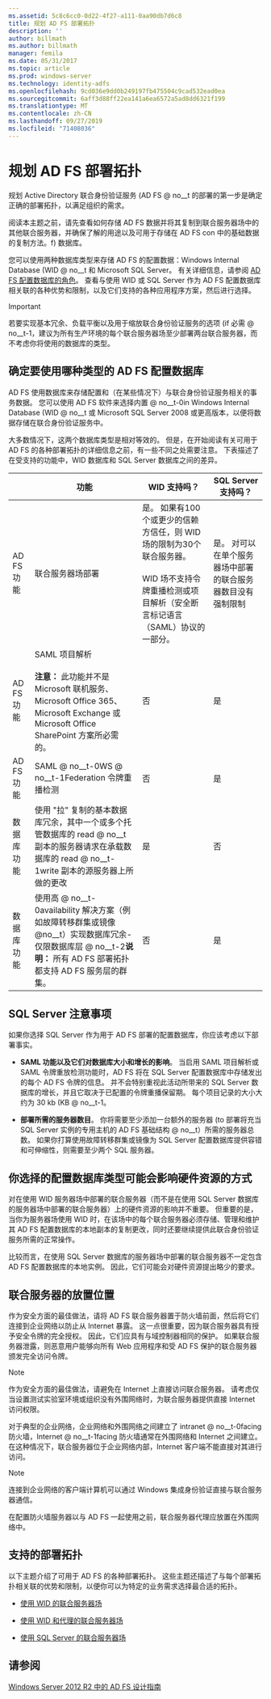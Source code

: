 ```yaml
---
ms.assetid: 5c8c6cc0-0d22-4f27-a111-0aa90db7d6c8
title: 规划 AD FS 部署拓扑
description: ''
author: billmath
ms.author: billmath
manager: femila
ms.date: 05/31/2017
ms.topic: article
ms.prod: windows-server
ms.technology: identity-adfs
ms.openlocfilehash: 9cd036e9dd0b249197fb475504c9cad532ead0ea
ms.sourcegitcommit: 6aff3d88ff22ea141a6ea6572a5ad8dd6321f199
ms.translationtype: MT
ms.contentlocale: zh-CN
ms.lasthandoff: 09/27/2019
ms.locfileid: "71408036"
---
```

# <a name="plan-your-ad-fs-deployment-topology"></a>规划 AD FS 部署拓扑

规划 Active Directory 联合身份验证服务 \(AD FS @ no__t 的部署的第一步是确定正确的部署拓扑，以满足组织的需求。  
  
阅读本主题之前，请先查看如何存储 AD FS 数据并将其复制到联合服务器场中的其他联合服务器，并确保了解的用途以及可用于存储在 AD FS con 中的基础数据的复制方法。f) 数据库。  
  
您可以使用两种数据库类型来存储 AD FS 的配置数据：Windows Internal Database \(WID @ no__t 和 Microsoft SQL Server。 有关详细信息，请参阅 [AD FS 配置数据库的角色](../../ad-fs/technical-reference/The-Role-of-the-AD-FS-Configuration-Database.md)。 查看与使用 WID 或 SQL Server 作为 AD FS 配置数据库相关联的各种优势和限制，以及它们支持的各种应用程序方案，然后进行选择。  
  
> [!IMPORTANT]  
> 若要实现基本冗余、负载平衡以及用于缩放联合身份验证服务的选项 \(if 必需 @ no__t-1，建议为所有生产环境的每个联合服务器场至少部署两台联合服务器，而不考虑你将使用的数据库的类型。  
  
## <a name="determining-which-type-of-adfs-configuration-database-to-use"></a>确定要使用哪种类型的 AD FS 配置数据库  
AD FS 使用数据库来存储配置和（在某些情况下）与联合身份验证服务相关的事务数据。 您可以使用 AD FS 软件来选择内置 @ no__t-0in Windows Internal Database \(WID @ no__t 或 Microsoft SQL Server 2008 或更高版本，以便将数据存储在联合身份验证服务中。  
  
大多数情况下，这两个数据库类型是相对等效的。 但是，在开始阅读有关可用于 AD FS 的各种部署拓扑的详细信息之前，有一些不同之处需要注意。 下表描述了在受支持的功能中，WID 数据库和 SQL Server 数据库之间的差异。  
  
||功能|WID 支持吗？|SQL Server 支持吗？
| --- | --- | --- |--- |
|AD FS 功能|联合服务器场部署|是。 如果有100个或更少的信赖方信任，则 WID 场的限制为30个联合服务器。</br></br>WID 场不支持令牌重播检测或项目解析（安全断言标记语言（SAML）协议的一部分。 |是。 对可以在单个服务器场中部署的联合服务器数目没有强制限制  
|AD FS 功能|SAML 项目解析 </br></br>**注意：** 此功能并不是 Microsoft 联机服务、Microsoft Office 365、Microsoft Exchange 或 Microsoft Office SharePoint 方案所必需的。|否|是  
|AD FS 功能|SAML @ no__t-0WS @ no__t-1Federation 令牌重播检测|否|是  
|数据库功能|使用 "拉" 复制的基本数据库冗余，其中一个或多个托管数据库的 read @ no__t 副本的服务器请求在承载数据库的 read @ no__t-1write 副本的源服务器上所做的更改|是|否 
|数据库功能|使用高 @ no__t-0availability 解决方案（例如故障转移群集或镜像 @no__t）实现数据库冗余-仅限数据库层 @ no__t-2**说明：** 所有 AD FS 部署拓扑都支持 AD FS 服务层的群集。|否|是  

  
## <a name="sql-server-considerations"></a>SQL Server 注意事项  
如果你选择 SQL Server 作为用于 AD FS 部署的配置数据库，你应该考虑以下部署事实。  
  
-   **SAML 功能以及它们对数据库大小和增长的影响**。 当启用 SAML 项目解析或 SAML 令牌重放检测功能时，AD FS 将在 SQL Server 配置数据库中存储发出的每个 AD FS 令牌的信息。 并不会特别重视此活动所带来的 SQL Server 数据库的增长，并且它取决于已配置的令牌重播保留期。 每个项目记录的大小大约为 30 kb \(KB @ no__t-1。  
  
-   **部署所需的服务器数目**。 你将需要至少添加一台额外的服务器 \(to 部署将充当 SQL Server 实例的专用主机的 AD FS 基础结构 @ no__t）所需的服务器总数。 如果你打算使用故障转移群集或镜像为 SQL Server 配置数据库提供容错和可伸缩性，则需要至少两个 SQL 服务器。  
  
## <a name="how-the-configuration-database-type-you-select-may-impact-hardware-resources"></a>你选择的配置数据库类型可能会影响硬件资源的方式  
对在使用 WID 服务器场中部署的联合服务器（而不是在使用 SQL Server 数据库的服务器场中部署的联合服务器）上的硬件资源的影响并不重要。 但重要的是，当你为服务器场使用 WID 时，在该场中的每个联合服务器必须存储、管理和维护其 AD FS 配置数据库的本地副本的复制更改，同时还要继续提供此联合身份验证服务所需的正常操作。  
  
比较而言，在使用 SQL Server 数据库的服务器场中部署的联合服务器不一定包含 AD FS 配置数据库的本地实例。 因此，它们可能会对硬件资源提出略少的要求。  
  
## <a name="BKMK_1"></a>联合服务器的放置位置  
作为安全方面的最佳做法，请将 AD FS 联合服务器置于防火墙前面，然后将它们连接到企业网络以防止从 Internet 暴露。 这一点很重要，因为联合服务器具有授予安全令牌的完全授权。 因此，它们应具有与域控制器相同的保护。 如果联合服务器泄露，则恶意用户能够向所有 Web 应用程序和受 AD FS 保护的联合服务器颁发完全访问令牌。  
  
> [!NOTE]  
> 作为安全方面的最佳做法，请避免在 Internet 上直接访问联合服务器。 请考虑仅当设置测试实验室环境或组织没有外围网络时，为联合服务器提供直接 Internet 访问权限。  
  
对于典型的企业网络，企业网络和外围网络之间建立了 intranet @ no__t-0facing 防火墙，Internet @ no__t-1facing 防火墙通常在外围网络和 Internet 之间建立。 在这种情况下，联合服务器位于企业网络内部，Internet 客户端不能直接对其进行访问。  
  
> [!NOTE]  
> 连接到企业网络的客户端计算机可以通过 Windows 集成身份验证直接与联合服务器通信。  
  
在配置防火墙服务器以与 AD FS 一起使用之前，联合服务器代理应放置在外围网络中。  
  
## <a name="supported-deployment-topologies"></a>支持的部署拓扑  
以下主题介绍了可用于 AD FS 的各种部署拓扑。 这些主题还描述了与每个部署拓扑相关联的优势和限制，以便你可以为特定的业务需求选择最合适的拓扑。  
  
-   [使用 WID 的联合服务器场](Federation-Server-Farm-Using-WID.md)  
  
-   [使用 WID 和代理的联合服务器场](Federation-Server-Farm-Using-WID-and-Proxies.md)  
  
-   [使用 SQL Server 的联合服务器场](Federation-Server-Farm-Using-SQL-Server.md)  
  
## <a name="see-also"></a>请参阅  
[Windows Server 2012 R2 中的 AD FS 设计指南](AD-FS-Design-Guide-in-Windows-Server-2012-R2.md)  
  

